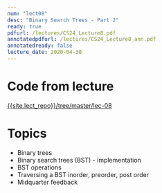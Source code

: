 ```yaml
---
num: "lect08"
desc: "Binary Search Trees - Part 2"
ready: true
pdfurl: /lectures/CS24_Lecture8.pdf
annotatedpdfurl: /lectures/CS24_Lecture8_ann.pdf
annotatedready: false
lecture_date: 2020-04-30	
---
```



# Code from lecture
[{{site.lect_repo}}/tree/master/lec-08]({{site.lect_repo}}/tree/master/lec-08)

# Topics
* Binary trees
* Binary search trees (BST) - implementation
* BST operations 
* Traversing a BST inorder, preorder, post order
* Midquarter feedback